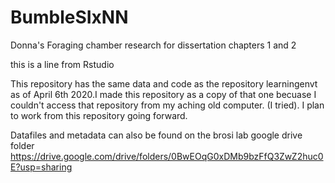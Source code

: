 # BumbleSIxNN
Donna's Foraging chamber research for dissertation chapters 1 and 2

this is a line from Rstudio

This repository has the same data and code as the repository learningenvt as of April 6th 2020.I made this repository as a copy of that one becuase I couldn't access that repository from my aching old computer. (I tried). I plan to work from this repository going forward.


Datafiles and metadata can also be found on the brosi lab google drive folder https://drive.google.com/drive/folders/0BwEOqG0xDMb9bzFfQ3ZwZ2huc0E?usp=sharing
